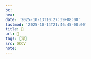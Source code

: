 ```yaml
---
bc:
hex:
date: '2025-10-13T10:27:39+08:00'
lastmod: '2025-10-14T21:46:45-08:00'
title: 􄘿
url: 􄘿
tags: [濢]
src: DCCV
note:
---
```


